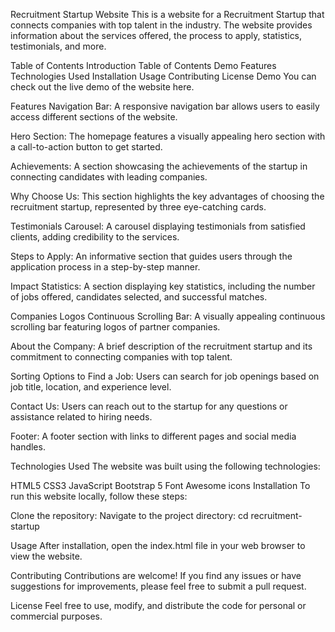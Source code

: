 Recruitment Startup Website
This is a website for a Recruitment Startup that connects companies with top talent in the industry. The website provides information about the services offered, the process to apply, statistics, testimonials, and more.

Table of Contents
Introduction
Table of Contents
Demo
Features
Technologies Used
Installation
Usage
Contributing
License
Demo
You can check out the live demo of the website here.


Features
Navigation Bar: A responsive navigation bar allows users to easily access different sections of the website.


Hero Section: The homepage features a visually appealing hero section with a call-to-action button to get started.


Achievements: A section showcasing the achievements of the startup in connecting candidates with leading companies.


Why Choose Us: This section highlights the key advantages of choosing the recruitment startup, represented by three eye-catching cards.


Testimonials Carousel: A carousel displaying testimonials from satisfied clients, adding credibility to the services.


Steps to Apply: An informative section that guides users through the application process in a step-by-step manner.


Impact Statistics: A section displaying key statistics, including the number of jobs offered, candidates selected, and successful matches.


Companies Logos Continuous Scrolling Bar: A visually appealing continuous scrolling bar featuring logos of partner companies.


About the Company: A brief description of the recruitment startup and its commitment to connecting companies with top talent.


Sorting Options to Find a Job: Users can search for job openings based on job title, location, and experience level.


Contact Us: Users can reach out to the startup for any questions or assistance related to hiring needs.


Footer: A footer section with links to different pages and social media handles.


Technologies Used
The website was built using the following technologies:


HTML5
CSS3
JavaScript
Bootstrap 5
Font Awesome icons
Installation
To run this website locally, follow these steps:

Clone the repository: 
Navigate to the project directory: cd recruitment-startup

Usage
After installation, open the index.html file in your web browser to view the website.

Contributing
Contributions are welcome! If you find any issues or have suggestions for improvements, please feel free to submit a pull request.

License
Feel free to use, modify, and distribute the code for personal or commercial purposes.
